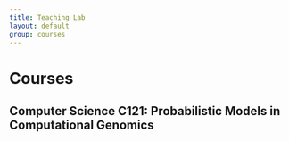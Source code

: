 ```yaml
---
title: Teaching Lab
layout: default
group: courses
---
```


# Courses

## Computer Science C121: Probabilistic Models in Computational Genomics
